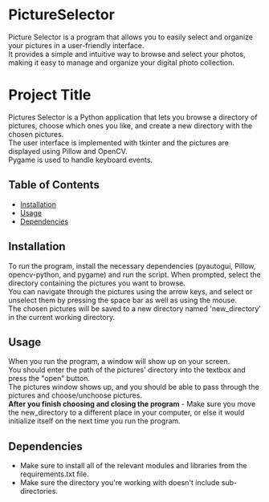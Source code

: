 # PictureSelector
Picture Selector is a program that allows you to easily select and organize your pictures in a user-friendly interface.<br>
It provides a simple and intuitive way to browse and select your photos, making it easy to manage and organize your digital photo collection.

# Project Title
Pictures Selector is a Python application that lets you browse a directory of pictures, choose which ones you like, and create a new directory with the chosen pictures.<br>
The user interface is implemented with tkinter and the pictures are displayed using Pillow and OpenCV.<br>
Pygame is used to handle keyboard events.

## Table of Contents

- [Installation](#installation)
- [Usage](#usage)
- [Dependencies](#dependencies)

## Installation

To run the program, install the necessary dependencies (pyautogui, Pillow, opencv-python, and pygame) and run the script. When prompted, select the directory containing the pictures you want to browse.<br>
You can navigate through the pictures using the arrow keys, and select or unselect them by pressing the space bar as well as using the mouse.<br>
The chosen pictures will be saved to a new directory named 'new_directory' in the current working directory.

## Usage

When you run the program, a window will show up on your screen.<br>
You should enter the path of the pictures' directory into the textbox and press the "open" button.<br>
The pictures window shows up, and you should be able to pass through the pictures and choose/unchoose pictures.<br>
**After you finish choosing and closing the program** -
Make sure you move the new_directory to a different place in your computer, or else it would initialize itself on the next time you run the program.

## Dependencies
- Make sure to install all of the relevant modules and libraries from the requirements.txt file.<br>
- Make sure the directory you're working with doesn't include sub-directories.
